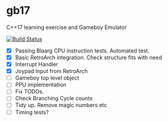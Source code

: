# gb17
C++17 learning exercise and Gameboy Emulator

[![Build Status](https://travis-ci.org/brendonlecomte/gb17.svg?branch=master)](https://travis-ci.org/brendonlecomte/gb17)

- [X] Passing Blaarg CPU instruction tests. Automated test.
- [X] Basic RetroArch integration. Check structure fits with need
- [X] Interrupt Handler
- [X] Joypad Input from RetroArch
- [ ] Gameboy top level object
- [ ] PPU implementation
- [ ] Fix TODOs.
- [ ] Check Branching Cycle counts
- [ ] Tidy up. Remove magic numbers etc
- [ ] Timing tests?
